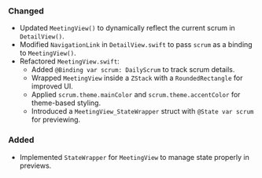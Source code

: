### Changed
- Updated `MeetingView()` to dynamically reflect the current scrum in `DetailView()`.
- Modified `NavigationLink` in `DetailView.swift` to pass `scrum` as a binding to `MeetingView()`.
- Refactored `MeetingView.swift`:
  - Added `@Binding var scrum: DailyScrum` to track scrum details.
  - Wrapped `MeetingView` inside a `ZStack` with a `RoundedRectangle` for improved UI.
  - Applied `scrum.theme.mainColor` and `scrum.theme.accentColor` for theme-based styling.
  - Introduced a `MeetingView_StateWrapper` struct with `@State var scrum` for previewing.

### Added
- Implemented `StateWrapper` for `MeetingView` to manage state properly in previews.

